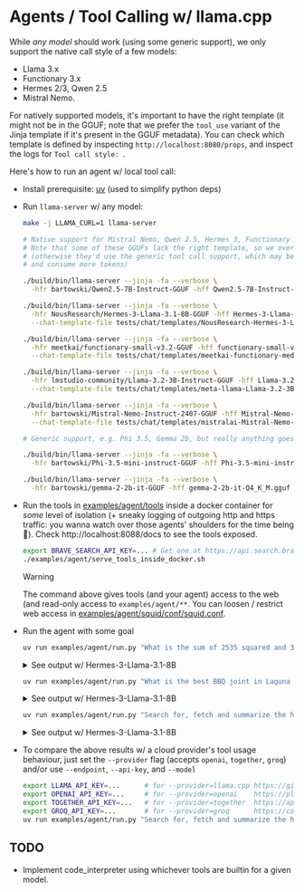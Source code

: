 # Agents / Tool Calling w/ llama.cpp

While *any model* should work (using some generic support), we only support the native call style of a few models:
- Llama 3.x
- Functionary 3.x
- Hermes 2/3, Qwen 2.5
- Mistral Nemo.

For natively supported models, it's important to have the right template (it might not be in the GGUF; note that we prefer the `tool_use` variant of the Jinja template if it's present in the GGUF metadata). You can check which template is defined by inspecting `http://localhost:8080/props`, and inspect the logs for `Tool call style: `.

Here's how to run an agent w/ local tool call:

- Install prerequisite: [uv](https://docs.astral.sh/uv/) (used to simplify python deps)

- Run `llama-server` w/ any model:

  ```bash
  make -j LLAMA_CURL=1 llama-server

  # Native support for Mistral Nemo, Qwen 2.5, Hermes 3, Functionary 3.x
  # Note that some of these GGUFs lack the right template, so we override it
  # (otherwise they'd use the generic tool call support, which may be less efficient
  # and consume more tokens)

  ./build/bin/llama-server --jinja -fa --verbose \
    -hfr bartowski/Qwen2.5-7B-Instruct-GGUF -hff Qwen2.5-7B-Instruct-Q4_K_M.gguf

  ./build/bin/llama-server --jinja -fa --verbose \
    -hfr NousResearch/Hermes-3-Llama-3.1-8B-GGUF -hff Hermes-3-Llama-3.1-8B.Q4_K_M.gguf \
    --chat-template-file tests/chat/templates/NousResearch-Hermes-3-Llama-3.1-8B-tool_use.jinja

  ./build/bin/llama-server --jinja -fa --verbose \
    -hfr meetkai/functionary-small-v3.2-GGUF -hff functionary-small-v3.2.Q8_0.gguf \
    --chat-template-file tests/chat/templates/meetkai-functionary-medium-v3.2.jinja

  ./build/bin/llama-server --jinja -fa --verbose \
    -hfr lmstudio-community/Llama-3.2-3B-Instruct-GGUF -hff Llama-3.2-3B-Instruct-Q6_K.gguf \
    --chat-template-file tests/chat/templates/meta-llama-Llama-3.2-3B-Instruct.jinja

  ./build/bin/llama-server --jinja -fa --verbose \
    -hfr bartowski/Mistral-Nemo-Instruct-2407-GGUF -hff Mistral-Nemo-Instruct-2407-Q8_0.gguf \
    --chat-template-file tests/chat/templates/mistralai-Mistral-Nemo-Instruct-2407.jinja

  # Generic support, e.g. Phi 3.5, Gemma 2b, but really anything goes

  ./build/bin/llama-server --jinja -fa --verbose \
    -hfr bartowski/Phi-3.5-mini-instruct-GGUF -hff Phi-3.5-mini-instruct-Q4_K_M.gguf

  ./build/bin/llama-server --jinja -fa --verbose \
    -hfr bartowski/gemma-2-2b-it-GGUF -hff gemma-2-2b-it-Q4_K_M.gguf
  ```

- Run the tools in [examples/agent/tools](./examples/agent/tools) inside a docker container for *some* level of isolation (+ sneaky logging of outgoing http and https traffic: you wanna watch over those agents' shoulders for the time being 🧐). Check http://localhost:8088/docs to see the tools exposed.

  ```bash
  export BRAVE_SEARCH_API_KEY=... # Get one at https://api.search.brave.com/
  ./examples/agent/serve_tools_inside_docker.sh
  ```

  > [!WARNING]
  > The command above gives tools (and your agent) access to the web (and read-only access to `examples/agent/**`. You can loosen / restrict web access in [examples/agent/squid/conf/squid.conf](./squid/conf/squid.conf).

- Run the agent with some goal

  ```bash
  uv run examples/agent/run.py "What is the sum of 2535 squared and 32222000403?"
  ```

  <details><summary>See output w/ Hermes-3-Llama-3.1-8B</summary>

  ```
  🛠️  Tools: python, fetch_page, brave_search
  ⚙️  python(code="print(2535**2 + 32222000403)")
  → 15 chars
  The sum of 2535 squared and 32222000403 is 32228426628.
  ```

  </details>

  ```bash
  uv run examples/agent/run.py "What is the best BBQ joint in Laguna Beach?"
  ```

  <details><summary>See output w/ Hermes-3-Llama-3.1-8B</summary>

  ```
  🛠️  Tools: python, fetch_page, brave_search
  ⚙️  brave_search(query="best bbq joint in laguna beach")
  → 4283 chars
  Based on the search results, Beach Pit BBQ seems to be a popular and highly-rated BBQ joint in Laguna Beach. They offer a variety of BBQ options, including ribs, pulled pork, brisket, salads, wings, and more. They have dine-in, take-out, and catering options available.
  ```

  </details>

  ```bash
  uv run examples/agent/run.py "Search for, fetch and summarize the homepage of llama.cpp"
  ```

  <details><summary>See output w/ Hermes-3-Llama-3.1-8B</summary>

  ```
  🛠️  Tools: python, fetch_page, brave_search
  ⚙️  brave_search(query="llama.cpp")
  → 3330 chars
  Llama.cpp is an open-source software library written in C++ that performs inference on various Large Language Models (LLMs). Alongside the library, it includes a CLI and web server. It is co-developed alongside the GGML project, a general-purpose tensor library. Llama.cpp is also available with Python bindings, known as llama.cpp-python. It has gained popularity for its ability to run LLMs on local machines, such as Macs with NVIDIA RTX systems. Users can leverage this library to accelerate LLMs and integrate them into various applications. There are numerous resources available, including tutorials and guides, for getting started with Llama.cpp and llama.cpp-python.
  ```

  </details>

- To compare the above results w/ a cloud provider's tool usage behaviour, just set the `--provider` flag (accepts `openai`, `together`, `groq`) and/or use `--endpoint`, `--api-key`, and `--model`

  ```bash
  export LLAMA_API_KEY=...      # for --provider=llama.cpp https://github.com/ggerganov/llama.cpp/blob/master/examples/server/README.md
  export OPENAI_API_KEY=...     # for --provider=openai    https://platform.openai.com/api-keys
  export TOGETHER_API_KEY=...   # for --provider=together  https://api.together.ai/settings/api-keys
  export GROQ_API_KEY=...       # for --provider=groq      https://console.groq.com/keys
  uv run examples/agent/run.py "Search for, fetch and summarize the homepage of llama.cpp" --provider=openai
  ```

## TODO

- Implement code_interpreter using whichever tools are builtin for a given model.
